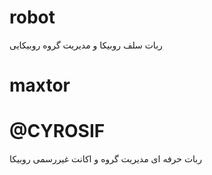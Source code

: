 # robot
ربات سلف روبیکا و مدیریت گروه روبیکایی
# maxtor
# @CYROSIF

ربات حرفه ای مدیریت گروه و اکانت غیررسمی روبیکا
